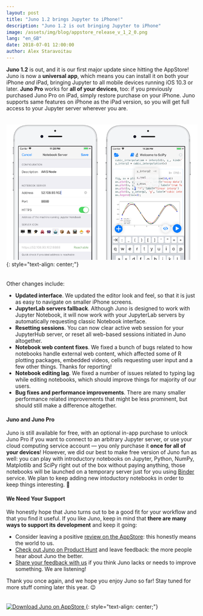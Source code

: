 ```yaml
---
layout: post
title: "Juno 1.2 brings Jupyter to iPhone!"
description: "Juno 1.2 is out bringing Jupyter to iPhone"
image: /assets/img/blog/appstore_release_v_1_2_0.png
lang: "en_GB"
date: 2018-07-01 12:00:00
author: Alex Staravoitau
---
```


**Juno 1.2** is out, and it is our first major update since hitting the AppStore! Juno is now a **universal app**, which means you can install it on both your iPhone _and_ iPad, bringing Jupyter to all mobile devices running iOS 10.3 or later. **Juno Pro** works for **all of your devices**, too: if you previously purchased Juno Pro on iPad, simply restore purchase on your iPhone. Juno supports same features on iPhone as the iPad version, so you will get full access to your Jupyter server wherever you are. <!--more-->

<span style="display:block; height: 20px;"></span>
![Juno demo notebooks](/assets/img/blog/appstore_release_v_1_2_0.png)
{: style="text-align: center;"}
<span style="display:block; height: 20px;"></span>

Other changes include:
* **Updated interface**. We updated the editor look and feel, so that it is just as easy to navigate on smaller iPhone screens.
* **JupyterLab servers fallback**. Although Juno is designed to work with Jupyter Notebook, it will now work with your JupyterLab servers by automatically requesting classic Notebook interface.
* **Resetting sessions**. You can now clear active web session for your JupyterHub server, or reset all web-based sessions initiated in Juno altogether.
* **Notebook web content fixes**. We fixed a bunch of bugs related to how notebooks handle external web content, which affected some of R plotting packages, embedded videos, cells requesting user input and a few other things. Thanks for reporting!
* **Notebook editing lag**. We fixed a number of issues related to typing lag while editing notebooks, which should improve things for majority of our users.
* **Bug fixes and performance improvements**. There are many smaller performance related improvements that might be less prominent, but should still make a difference altogether.

#### Juno and Juno Pro
Juno is still available for free, with an optional in-app purchase to unlock Juno Pro if you want to connect to an arbitrary Jupyter server, or use your cloud computing service account — you only purchase it **once for all of your devices**! However, we did our best to make free version of Juno fun as well: you can play with introductory notebooks on Jupyter, Python, NumPy, Matplotlib and SciPy right out of the box without paying anything, those notebooks will be launched on a temporary server just for you using [Binder](https://mybinder.org) service. We plan to keep adding new intoductory notebooks in order to keep things interesting. 🙂

#### We Need Your Support
We honestly hope that Juno turns out to be a good fit for your workflow and that you find it useful. If you like Juno, keep in mind that **there are many ways to support its development** and keep it going:

* Consider leaving a positive [review on the AppStore](https://itunes.apple.com/app/juno-jupyter-notebook-client/id1315744137): this honestly means the world to us.
* [Check out Juno on Product Hunt](https://www.producthunt.com/posts/juno-767a5996-5c93-4d62-880d-14268d1093e5) and leave feedback: the more people hear about Juno the better.
* [Share your feedback with us](mailto:feedback@juno.sh) if you think Juno lacks or needs to improve something. We are listening!

Thank you once again, and we hope you enjoy Juno so far! Stay tuned for more stuff coming later this year. 😉

<a href="https://itunes.apple.com/app/juno-jupyter-notebook-client/id1315744137" target="blank">
	<span style="display:block; height: 20px;"></span>
    <img class="download-appstore-badge" style="height: 60px;" alt="Download Juno on AppStore" src="{{ "/assets/img/download_black.svg" | prepend: site.baseurl }}">
</a>
{: style="text-align: center;"}


